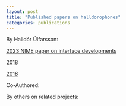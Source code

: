 ```yaml
---
layout: post
title: "Published papers on halldorophones"
categories: publications
---
```

By Halldór Úlfarsson:

[2023 NIME paper on interface developments](/assets/papers/2023_nime_ulfarsson_magnusson_ergodynamics_string_feedback.pdf)

[2018](/assets/Halldorophone_NIME_2018.pdf)

[2018](assets/Halldorophone_NIME_2018.pdf)



Co-Authored:

By others on related projects:
